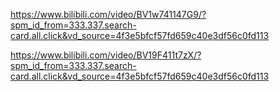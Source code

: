 https://www.bilibili.com/video/BV1w741147G9/?spm_id_from=333.337.search-card.all.click&vd_source=4f3e5bfcf57fd659c40e3df56c0fd113

https://www.bilibili.com/video/BV19F411t7zX/?spm_id_from=333.337.search-card.all.click&vd_source=4f3e5bfcf57fd659c40e3df56c0fd113